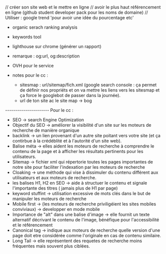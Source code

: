 // créer son site web et le mettre en ligne
// avoir le plus haut référencement en ligne (github student developer pack pour les noms de domaine)
// Utiliser : google trend 'pour avoir une idée du pourcentage etc'
- organic serach ranking analysis
- keywords tool
- lighthouse sur chrome (générer un rapport)

- remarque : og:url, og:description
- OVH pour le service

- notes pour le cc :
    - sitesmap : url/sitemap/fich.xml (google search console : ça permet de définir nos propriéts
    et on va mettre les liens vers les sitesmap et ça force le googlebot de passer dans la journée).
    - url de ton site ac le site map -> bog

---------------------- Pour le cc :
- SEO -> search Engine Optimization
- Objectif du SEO -> améliorer la visibilité d'un site sur les moteurs de recherche de manière organique
- backlink -> un lien provenant d'un autre site poitant vers votre site (et ça contirbue à la crédéblité et à l'autorité d'un site web).
- Balise méta -> elles aident les moteurs de recherche à comprendre le contenu de la page et à afficher
les résultats pertinents pour les utilisateurs.
- Sitemap -> fichier xml qui répertorie toutes les pages importantes de notre site pour faciliter 
l'indexation par les moteurs de recherche
- Cloaking -> une méthode qui vise à dissimuler du contenu différent aux utilisateurs et aux moteurs de recherche.
- les balises H1, H2 en SEO -> aide à structuer le contenu et signale l'importante des titres
( jamais plus de H1 par page)
- keyword stuffint -> utilisation excessive de mots clés dans le but de manipuler les moteurs de recherche
- Mobile first -> (les moteurs de recherche priviligéient les sites mobiles conviviaux) -> developper en mode mobile
- Importance de "alt" dans une balise d'image -> elle fournit un texte alternatif décrivant le contenu
de l'image, bénéfique pour l'accessibilité et le référencement
- Canonical tag -> indique aux moteurs de recherche quelle version d'une page doit etre considérée comme
l'originale en cas de contenu similaire.
- Long Tail -> elle représentent  des requetes de recherche moins fréquentes mais souvent plus ciblées.

